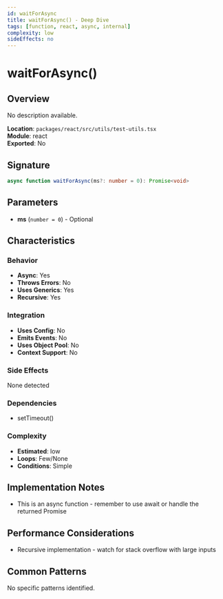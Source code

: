 ```yaml
---
id: waitForAsync
title: waitForAsync() - Deep Dive
tags: [function, react, async, internal]
complexity: low
sideEffects: no
---
```


# waitForAsync()

## Overview
No description available.

**Location**: `packages/react/src/utils/test-utils.tsx`  
**Module**: react  
**Exported**: No  

## Signature
```typescript
async function waitForAsync(ms?: number = 0): Promise<void>
```

## Parameters
- **ms** (`number = 0`) - Optional

## Characteristics

### Behavior
- **Async**: Yes
- **Throws Errors**: No
- **Uses Generics**: Yes
- **Recursive**: Yes

### Integration
- **Uses Config**: No
- **Emits Events**: No
- **Uses Object Pool**: No
- **Context Support**: No

### Side Effects
None detected

### Dependencies
- setTimeout()

### Complexity
- **Estimated**: low
- **Loops**: Few/None
- **Conditions**: Simple



## Implementation Notes
- This is an async function - remember to use await or handle the returned Promise

## Performance Considerations
- Recursive implementation - watch for stack overflow with large inputs

## Common Patterns
No specific patterns identified.
